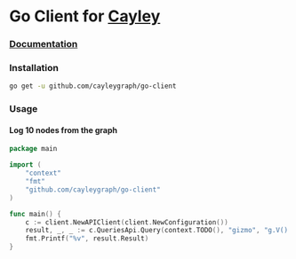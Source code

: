 # Go Client for [Cayley](https://github.com/cayleygraph/cayley)

### [Documentation](https://godoc.org/github.com/cayleygraph/go-client)

### Installation

```bash
go get -u github.com/cayleygraph/go-client
```

### Usage

#### Log 10 nodes from the graph

```go
package main

import (
    "context"
    "fmt"
    "github.com/cayleygraph/go-client"
)

func main() {
	c := client.NewAPIClient(client.NewConfiguration())
	result, _, _ := c.QueriesApi.Query(context.TODO(), "gizmo", "g.V().getLimit(10)")
	fmt.Printf("%v", result.Result)
}
```
